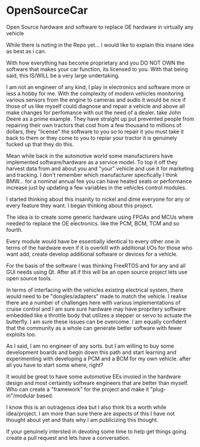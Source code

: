 # OpenSourceCar
Open Source hardware and software to replace OE hardware in virtually any vehicle

While there is noting in the Repo yet... I would like to explain this insane idea as best as i can.

With how everything has become proprietary and you DO NOT OWN the software that makes your car function, its licensed to you. With that being said, this IS/WILL be a very large undertaking.

I am not an engineer of any kind, I play in electronics and software more or less a hobby for me. With the complexity of modern vehicles monitoring various sensors from the engine to cameras and audio it would be nice if those of us like myself could diagnose and repair a vehicle and above all make changes for perfomance with out the need of a dealer. take John Deere as a prime example. They have straight up put prevented people from repairing their own tractors that cost from a few thousand to millions of dollars, they "license" the software to you so to repair it you must take it back to them or they come to you to repiar your tractor it is genuinely fucked up that they do this. 

Mean while back in the automotive world some manufacturers have implemented software/hardware as a service model. To top it off they harvest data from and about you and "your" vehicle and use it for marketing and tracking. I don't remember which manufacturer specfically I think BMW... for a nominal annual fee you can have heated seats or performance increase just by updating a few variables in the vehicles control modules.

I started thinking about this insanity to nickel and dime everyone for any or every feature they want. I began thinking about this project.

The idea is to create some generic hardware using FPGAs and MCUs where needed to replace the OE electronics. like the PCM, BCM, TCM and so fourth.

Every module would have be essentially identical to every other one in terms of the hardware even if it is overkill with additional I/Os for those who want add, create develop additional software or devices for a vehicle. 

For the basis of the software I was thinking FreeRTOS and for any and all GUI needs using Qt. After all if this will be an open source project lets use open source tools.

In terms of interfacing with the vehicles existing electrical system, there would need to be "dongles/adapters" made to match the vehicle. I realise there are a number of challenges here with various implementations of cruise control and I am sure sure hardware may have propritery software embedded like a throttle body that utilizes a stepper or servo to actuate the butterfly. I am sure these issues can be overcome. I am equally confident that the community as a whole can generate better software with fewer exploits too.

As I said, I am no engineer of any sorts. but I am willing to buy some development boards and begin down this path and start learning and experimenting with developing a PCM and a BCM for my own vehicle. after all you have to start some where, right?

It would be great to have some automotive EEs involed in the hardware design and most certaintly software engineers that are better than myself.
Who can create a "framework" for the project and make it "plug-in"/modular based.

I know this is an outrageous idea but I also think its a worth while idea/project. I am more than sure there are aspects of this I have not thought about yet and thats why I am publicizing this thought. 

If your genuinely intersted in devoting some time to help get things going. create a pull request and lets have a conversation.



